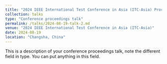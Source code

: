 ```yaml
---
title: "2024 IEEE International Test Conference in Asia (ITC-Asia) Proceeding talk on Architecture and DSP Security topic"
collection: talks
type: "Conference proceedings talk"
permalink: /talks/2024-08-19-talk-2.md
venue: "2024 IEEE International Test Conference in Asia (ITC-Asia)"
date: 2024-08-19
location: "Changsha, China"
---
```


This is a description of your conference proceedings talk, note the different field in type. You can put anything in this field.
